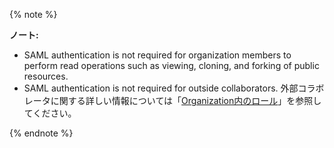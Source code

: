 {% note %}

**ノート:**

- SAML authentication is not required for organization members to perform read operations such as viewing, cloning, and forking of public resources.
- SAML authentication is not required for outside collaborators. 外部コラボレータに関する詳しい情報については「[Organization内のロール](/organizations/managing-peoples-access-to-your-organization-with-roles/roles-in-an-organization#outside-collaborators)」を参照してください。

{% endnote %}
